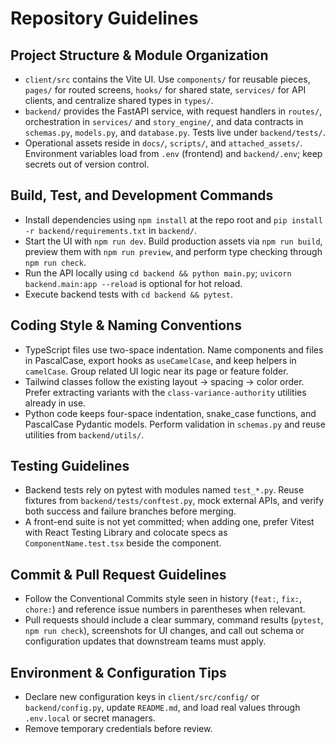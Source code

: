 # Repository Guidelines

## Project Structure & Module Organization
- `client/src` contains the Vite UI. Use `components/` for reusable pieces, `pages/` for routed screens, `hooks/` for shared state, `services/` for API clients, and centralize shared types in `types/`.
- `backend/` provides the FastAPI service, with request handlers in `routes/`, orchestration in `services/` and `story_engine/`, and data contracts in `schemas.py`, `models.py`, and `database.py`. Tests live under `backend/tests/`.
- Operational assets reside in `docs/`, `scripts/`, and `attached_assets/`. Environment variables load from `.env` (frontend) and `backend/.env`; keep secrets out of version control.

## Build, Test, and Development Commands
- Install dependencies using `npm install` at the repo root and `pip install -r backend/requirements.txt` in `backend/`.
- Start the UI with `npm run dev`. Build production assets via `npm run build`, preview them with `npm run preview`, and perform type checking through `npm run check`.
- Run the API locally using `cd backend && python main.py`; `uvicorn backend.main:app --reload` is optional for hot reload.
- Execute backend tests with `cd backend && pytest`.

## Coding Style & Naming Conventions
- TypeScript files use two-space indentation. Name components and files in PascalCase, export hooks as `useCamelCase`, and keep helpers in `camelCase`. Group related UI logic near its page or feature folder.
- Tailwind classes follow the existing layout → spacing → color order. Prefer extracting variants with the `class-variance-authority` utilities already in use.
- Python code keeps four-space indentation, snake_case functions, and PascalCase Pydantic models. Perform validation in `schemas.py` and reuse utilities from `backend/utils/`.

## Testing Guidelines
- Backend tests rely on pytest with modules named `test_*.py`. Reuse fixtures from `backend/tests/conftest.py`, mock external APIs, and verify both success and failure branches before merging.
- A front-end suite is not yet committed; when adding one, prefer Vitest with React Testing Library and colocate specs as `ComponentName.test.tsx` beside the component.

## Commit & Pull Request Guidelines
- Follow the Conventional Commits style seen in history (`feat:`, `fix:`, `chore:`) and reference issue numbers in parentheses when relevant.
- Pull requests should include a clear summary, command results (`pytest`, `npm run check`), screenshots for UI changes, and call out schema or configuration updates that downstream teams must apply.

## Environment & Configuration Tips
- Declare new configuration keys in `client/src/config/` or `backend/config.py`, update `README.md`, and load real values through `.env.local` or secret managers.
- Remove temporary credentials before review.
